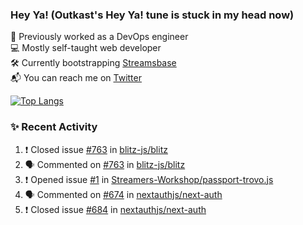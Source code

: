 ### Hey Ya! (Outkast's Hey Ya! tune is stuck in my head now)

💼 Previously worked as a DevOps engineer  
💻 Mostly self-taught web developer  
🛠️ Currently bootstrapping [Streamsbase](https://streamsbase.com)  
📬 You can reach me on [Twitter](https://twitter.com/LoriKarikari)

[![Top Langs](https://github-readme-stats.vercel.app/api/top-langs/?username=LoriKarikari&layout=compact)](https://github.com/LoriKarikari/github-readme-stats)

### ✨ Recent Activity

<!--START_SECTION:activity-->
1. ❗️ Closed issue [#763](https://github.com//blitz-js/blitz/issues/763) in [blitz-js/blitz](https://github.com//blitz-js/blitz)
2. 🗣 Commented on [#763](https://github.com//blitz-js/blitz/issues/763) in [blitz-js/blitz](https://github.com//blitz-js/blitz)
3. ❗️ Opened issue [#1](https://github.com//Streamers-Workshop/passport-trovo.js/issues/1) in [Streamers-Workshop/passport-trovo.js](https://github.com//Streamers-Workshop/passport-trovo.js)
4. 🗣 Commented on [#674](https://github.com//nextauthjs/next-auth/issues/674) in [nextauthjs/next-auth](https://github.com//nextauthjs/next-auth)
5. ❗️ Closed issue [#684](https://github.com//nextauthjs/next-auth/issues/684) in [nextauthjs/next-auth](https://github.com//nextauthjs/next-auth)
<!--END_SECTION:activity-->

